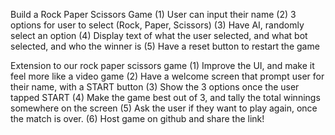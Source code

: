Build a Rock Paper Scissors Game
(1) User can input their name
(2) 3 options for user to select (Rock, Paper, Scissors)
(3) Have AI, randomly select an option
(4) Display text of what the user selected, and what bot selected, and who the winner is
(5) Have a reset button to restart the game

Extension to our rock paper scissors game
(1) Improve the UI, and make it feel more like a video game
(2) Have a welcome screen that prompt user for their name, with a START button
(3) Show the 3 options once the user tapped START
(4) Make the game best out of 3, and tally the total winnings somewhere on the screen
(5) Ask the user if they want to play again, once the match is over.
(6) Host game on github and share the link!